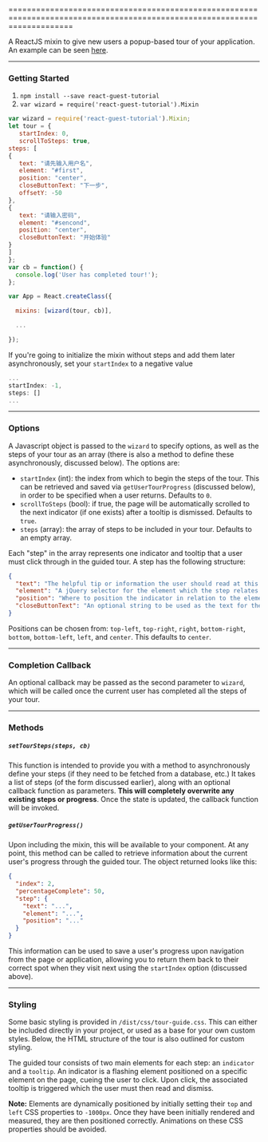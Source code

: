 
==========================================================================================================================

A ReactJS mixin to give new users a popup-based tour of your application. An example can be seen [here](http://azl397985856.github.io/ltcrm-components/demo.html?selectedKind=Wizard&selectedStory=Wizard).

---

### Getting Started

1. `npm install --save react-guest-tutorial`
2. `var wizard = require('react-guest-tutorial').Mixin`

```javascript
var wizard = require('react-guest-tutorial').Mixin;
let tour = {
   startIndex: 0,
   scrollToSteps: true,
steps: [
{
   text: "请先输入用户名",
   element: "#first",
   position: "center",
   closeButtonText: "下一步",
   offsetY: -50
},
{
   text: "请输入密码",
   element: "#sencond",
   position: "center",
   closeButtonText: "开始体验"
}
]
};
var cb = function() {
  console.log('User has completed tour!');
};

var App = React.createClass({

  mixins: [wizard(tour, cb)],

  ...

});
```

If you're going to initialize the mixin without steps and add them later asynchronously, set your `startIndex` to a negative value
```javascript
...
startIndex: -1,
steps: []
...

```

---

### Options

A Javascript object is passed to the `wizard` to specify options, as well as the steps of your tour as an array (there is also a method to define these asynchronously, discussed below). The options are:

- `startIndex` (int): the index from which to begin the steps of the tour. This can be retrieved and saved via `getUserTourProgress` (discussed below), in order to be specified when a user returns. Defaults to `0`.
- `scrollToSteps` (bool): if true, the page will be automatically scrolled to the next indicator (if one exists) after a tooltip is dismissed. Defaults to `true`.
- `steps` (array): the array of steps to be included in your tour. Defaults to an empty array.


Each "step" in the array represents one indicator and tooltip that a user must click through in the guided tour. A step has the following structure:

```json
{
  "text": "The helpful tip or information the user should read at this step.",
  "element": "A jQuery selector for the element which the step relates to.",
  "position": "Where to position the indicator in relation to the element.",
  "closeButtonText": "An optional string to be used as the text for the tooltip close button."
}
```

Positions can be chosen from: `top-left`, `top-right`, `right`, `bottom-right`, `bottom`, `bottom-left`, `left`, and `center`. This defaults to `center`.

---

### Completion Callback

An optional callback may be passed as the second parameter to `wizard`, which will be called once the current user has completed all the steps of your tour.

---

### Methods

##### `setTourSteps(steps, cb)`

This function is intended to provide you with a method to asynchronously define your steps (if they need to be fetched from a database, etc.) It takes a list of steps (of the form discussed earlier), along with an optional callback function as parameters. **This will completely overwrite any existing steps or progress**. Once the state is updated, the callback function will be invoked.

##### `getUserTourProgress()`

Upon including the mixin, this will be available to your component. At any point, this method can be called to retrieve information about the current user's progress through the guided tour. The object returned looks like this:

```json
{
  "index": 2,
  "percentageComplete": 50,
  "step": {
    "text": "...",
    "element": "...",
    "position": "..."
  }
}
```
This information can be used to save a user's progress upon navigation from the page or application, allowing you to return them back to their correct spot when they visit next using the `startIndex` option (discussed above).

---

### Styling

Some basic styling is provided in `/dist/css/tour-guide.css`. This can either be included directly in your project, or used as a base for your own custom styles. Below, the HTML structure of the tour is also outlined for custom styling.

The guided tour consists of two main elements for each step: an `indicator` and a `tooltip`. An indicator is a flashing element positioned on a specific element on the page, cueing the user to click. Upon click, the associated tooltip is triggered which the user must then read and dismiss.

**Note:** Elements are dynamically positioned by initially setting their `top` and `left` CSS properties to `-1000px`. Once they have been initially rendered and measured, they are then positioned correctly. Animations on these CSS properties should be avoided.
